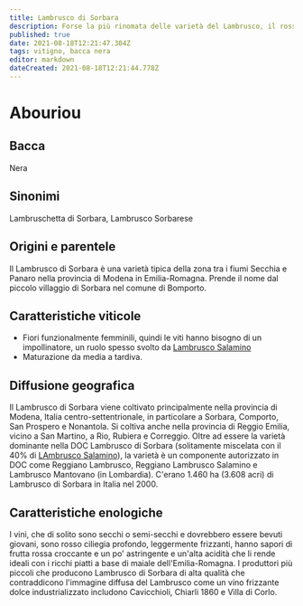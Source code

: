 ```yaml
---
title: Lambrusco di Sorbara
description: Forse la più rinomata delle varietà del Lambrusco, il rosso emiliano rinfrescante, leggermente spumoso e adatto al pasteggio
published: true
date: 2021-08-18T12:21:47.304Z
tags: vitigno, bacca nera
editor: markdown
dateCreated: 2021-08-18T12:21:44.778Z
---
```


# Abouriou

## Bacca
Nera
## Sinonimi
Lambruschetta di Sorbara, Lambrusco Sorbarese

## Origini e parentele
Il Lambrusco di Sorbara è una varietà tipica della zona tra i fiumi Secchia e Panaro nella provincia di Modena in Emilia-Romagna. Prende il nome dal piccolo villaggio di Sorbara nel comune di Bomporto.

## Caratteristiche viticole
- Fiori funzionalmente femminili, quindi le viti hanno bisogno di un impollinatore, un ruolo spesso svolto da [Lambrusco Salamino](/vitigni/bacca-nera/lambrusco-salamino)
- Maturazione da media a tardiva.


## Diffusione geografica
Il Lambrusco di Sorbara viene coltivato principalmente nella provincia di Modena, Italia centro-settentrionale, in particolare a Sorbara, Comporto, San Prospero e Nonantola. Si coltiva anche nella provincia di Reggio Emilia, vicino a San Martino, a Rio, Rubiera e Correggio. Oltre ad essere la varietà dominante nella DOC Lambrusco di Sorbara (solitamente miscelata con il 40% di [LAmbrusco Salamino](/vitigni/bacca-nera/lambrusco-salamino)), la varietà è un componente autorizzato in DOC come Reggiano Lambrusco, Reggiano Lambrusco Salamino e Lambrusco Mantovano (in Lombardia). C'erano 1.460 ha (3.608 acri) di Lambrusco di Sorbara in Italia nel 2000.

## Caratteristiche enologiche
I vini, che di solito sono secchi o semi-secchi e dovrebbero essere bevuti giovani, sono rosso ciliegia profondo, leggermente frizzanti, hanno sapori di frutta rossa croccante e un po' astringente e un'alta acidità che li rende ideali con i ricchi piatti a base di maiale dell'Emilia-Romagna. I produttori più piccoli che producono Lambrusco di Sorbara di alta qualità che contraddicono l'immagine diffusa del Lambrusco come un vino frizzante dolce industrializzato includono Cavicchioli, Chiarli 1860 e Villa di Corlo.